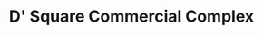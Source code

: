---
title: "D' Square Commercial Complex"
url: /kalookan/d-square-commercial-complex/
shop: mall
---